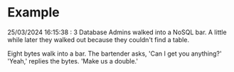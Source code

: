 # Example

<!-- replace-with-date starts -->
25/03/2024 16:15:38 : 3 Database Admins walked into a NoSQL bar. A little while later they walked out because they couldn't find a table.
<!-- replace-with-date ends -->

<!-- replace-with-joke starts -->
Eight bytes walk into a bar. The bartender asks, 'Can I get you anything?' 'Yeah,' replies the bytes. 'Make us a double.'
<!-- replace-with-joke ends -->